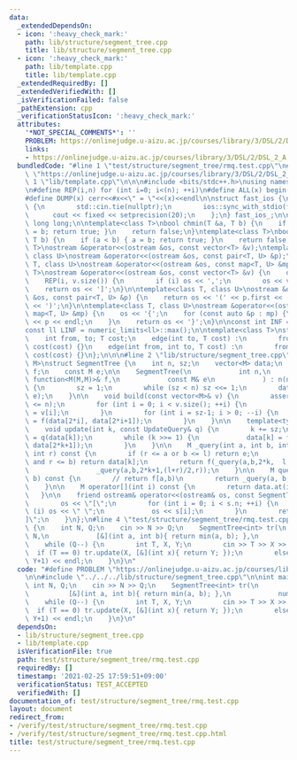 ```yaml
---
data:
  _extendedDependsOn:
  - icon: ':heavy_check_mark:'
    path: lib/structure/segment_tree.cpp
    title: lib/structure/segment_tree.cpp
  - icon: ':heavy_check_mark:'
    path: lib/template.cpp
    title: lib/template.cpp
  _extendedRequiredBy: []
  _extendedVerifiedWith: []
  _isVerificationFailed: false
  _pathExtension: cpp
  _verificationStatusIcon: ':heavy_check_mark:'
  attributes:
    '*NOT_SPECIAL_COMMENTS*': ''
    PROBLEM: https://onlinejudge.u-aizu.ac.jp/courses/library/3/DSL/2/DSL_2_A
    links:
    - https://onlinejudge.u-aizu.ac.jp/courses/library/3/DSL/2/DSL_2_A
  bundledCode: "#line 1 \"test/structure/segment_tree/rmq.test.cpp\"\n#define PROBLEM\
    \ \"https://onlinejudge.u-aizu.ac.jp/courses/library/3/DSL/2/DSL_2_A\"\n\n#line\
    \ 1 \"lib/template.cpp\"\n\n\n#include <bits/stdc++.h>\nusing namespace std;\n\
    \n#define REP(i,n) for (int i=0; i<(n); ++i)\n#define ALL(x) begin(x),end(x)\n\
    #define DUMP(x) cerr<<#x<<\" = \"<<(x)<<endl\n\nstruct fast_ios {\n    fast_ios()\
    \ {\n        std::cin.tie(nullptr);\n        ios::sync_with_stdio(false);\n  \
    \      cout << fixed << setprecision(20);\n    };\n} fast_ios_;\n\nusing ll =\
    \ long long;\n\ntemplate<class T>\nbool chmin(T &a, T b) {\n    if (a > b) { a\
    \ = b; return true; }\n    return false;\n}\ntemplate<class T>\nbool chmax(T &a,\
    \ T b) {\n    if (a < b) { a = b; return true; }\n    return false;\n}\n\ntemplate<class\
    \ T>\nostream &operator<<(ostream &os, const vector<T> &v);\ntemplate<class T,\
    \ class U>\nostream &operator<<(ostream &os, const pair<T, U> &p);\ntemplate<class\
    \ T, class U>\nostream &operator<<(ostream &os, const map<T, U> &mp);\n\ntemplate<class\
    \ T>\nostream &operator<<(ostream &os, const vector<T> &v) {\n    os << '[';\n\
    \    REP(i, v.size()) {\n        if (i) os << ',';\n        os << v[i];\n    }\n\
    \    return os << ']';\n}\n\ntemplate<class T, class U>\nostream &operator<<(ostream\
    \ &os, const pair<T, U> &p) {\n    return os << '(' << p.first << ' ' << p.second\
    \ << ')';\n}\n\ntemplate<class T, class U>\nostream &operator<<(ostream &os, const\
    \ map<T, U> &mp) {\n    os << '{';\n    for (const auto &p : mp) {\n        os\
    \ << p << endl;\n    }\n    return os << '}';\n}\n\nconst int INF = numeric_limits<int>::max();\n\
    const ll LINF = numeric_limits<ll>::max();\n\ntemplate<class T>\nstruct edge {\n\
    \    int from, to; T cost;\n    edge(int to, T cost) :\n        from(-1), to(to),\
    \ cost(cost) {}\n    edge(int from, int to, T cost) :\n        from(from), to(to),\
    \ cost(cost) {}\n};\n\n\n#line 2 \"lib/structure/segment_tree.cpp\"\n\ntemplate<typename\
    \ M>\nstruct SegmentTree {\n    int n, sz;\n    vector<M> data;\n    const function<M(M,M)>\
    \ f;\n    const M e;\n\n    SegmentTree(\n            int n,\n            const\
    \ function<M(M,M)>& f,\n            const M& e\n            ) : n(n), f(f), e(e)\
    \ {\n        sz = 1;\n        while (sz < n) sz <<= 1;\n        data.assign(2*sz,\
    \ e);\n    }\n\n    void build(const vector<M>& v) {\n        assert(v.size()\
    \ <= n);\n        for (int i = 0; i < v.size(); ++i) {\n            data[i + sz]\
    \ = v[i];\n        }\n        for (int i = sz-1; i > 0; --i) {\n            data[i]\
    \ = f(data[2*i], data[2*i+1]);\n        }\n    }\n\n    template<typename UpdateQuery>\n\
    \    void update(int k, const UpdateQuery& q) {\n        k += sz;\n        data[k]\
    \ = q(data[k]);\n        while (k >>= 1) {\n            data[k] = f(data[2*k],\
    \ data[2*k+1]);\n        }\n    }\n\n    M _query(int a, int b, int k, int l,\
    \ int r) const {\n        if (r <= a or b <= l) return e;\n        if (a <= l\
    \ and r <= b) return data[k];\n        return f(_query(a,b,2*k,  l,(l+r)/2),\n\
    \                 _query(a,b,2*k+1,(l+r)/2,r));\n    }\n\n    M query(int a, int\
    \ b) const {\n        // return f[a,b)\n        return _query(a, b, 1, 0, sz);\n\
    \    }\n\n    M operator[](int i) const {\n        return data.at(i + sz);\n \
    \   }\n\n    friend ostream& operator<<(ostream& os, const SegmentTree& s) {\n\
    \        os << \"[\";\n        for (int i = 0; i < s.n; ++i) {\n            if\
    \ (i) os << \" \";\n            os << s[i];\n        }\n        return os << \"\
    ]\";\n    }\n};\n#line 4 \"test/structure/segment_tree/rmq.test.cpp\"\n\nint main()\
    \ {\n    int N, Q;\n    cin >> N >> Q;\n    SegmentTree<int> tr(\n           \
    \ N,\n            [&](int a, int b){ return min(a, b); },\n            numeric_limits<int>::max());\n\
    \    while (Q--) {\n        int T, X, Y;\n        cin >> T >> X >> Y;\n      \
    \  if (T == 0) tr.update(X, [&](int x){ return Y; });\n        else cout << tr.query(X,\
    \ Y+1) << endl;\n    }\n}\n"
  code: "#define PROBLEM \"https://onlinejudge.u-aizu.ac.jp/courses/library/3/DSL/2/DSL_2_A\"\
    \n\n#include \"../../../lib/structure/segment_tree.cpp\"\n\nint main() {\n   \
    \ int N, Q;\n    cin >> N >> Q;\n    SegmentTree<int> tr(\n            N,\n  \
    \          [&](int a, int b){ return min(a, b); },\n            numeric_limits<int>::max());\n\
    \    while (Q--) {\n        int T, X, Y;\n        cin >> T >> X >> Y;\n      \
    \  if (T == 0) tr.update(X, [&](int x){ return Y; });\n        else cout << tr.query(X,\
    \ Y+1) << endl;\n    }\n}\n"
  dependsOn:
  - lib/structure/segment_tree.cpp
  - lib/template.cpp
  isVerificationFile: true
  path: test/structure/segment_tree/rmq.test.cpp
  requiredBy: []
  timestamp: '2021-02-25 17:59:51+09:00'
  verificationStatus: TEST_ACCEPTED
  verifiedWith: []
documentation_of: test/structure/segment_tree/rmq.test.cpp
layout: document
redirect_from:
- /verify/test/structure/segment_tree/rmq.test.cpp
- /verify/test/structure/segment_tree/rmq.test.cpp.html
title: test/structure/segment_tree/rmq.test.cpp
---
```

